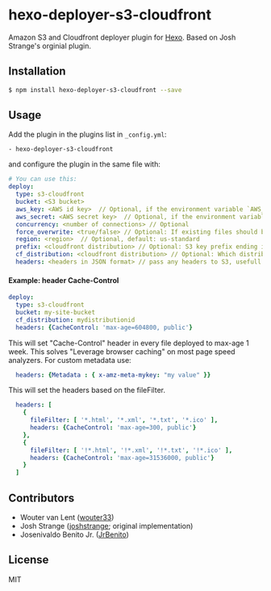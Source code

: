# hexo-deployer-s3-cloudfront

Amazon S3 and Cloudfront deployer plugin for [Hexo](http://hexo.io/). Based on Josh Strange's orginial plugin.

## Installation

``` bash
$ npm install hexo-deployer-s3-cloudfront --save
```

## Usage

Add the plugin in the plugins list in `_config.yml`:

```plugins:
- hexo-deployer-s3-cloudfront
```

and configure the plugin in the same file with:

``` yaml
# You can use this:
deploy:
  type: s3-cloudfront
  bucket: <S3 bucket>
  aws_key: <AWS id key>  // Optional, if the environment variable `AWS_KEY` is set
  aws_secret: <AWS secret key>  // Optional, if the environment variable `AWS_SECRET` is set
  concurrency: <number of connections> // Optional
  force_overwrite: <true/false> // Optional: If existing files should be forcefully overwritten on S3. Default: true
  region: <region>  // Optional, default: us-standard
  prefix: <cloudfront distribution> // Optional: S3 key prefix ending in /
  cf_distribution: <cloudfront distribution> // Optional: Which distribution should be invalidated?
  headers: <headers in JSON format> // pass any headers to S3, usefull for metadata cache setting of Hexo assets
```
#### Example: header Cache-Control

``` yaml
deploy:
  type: s3-cloudfront
  bucket: my-site-bucket
  cf_distribution: mydistributionid
  headers: {CacheControl: 'max-age=604800, public'}
```

This will set "Cache-Control" header in every file deployed to max-age 1 week. This solves "Leverage browser caching" on most page speed analyzers. For custom metadata use:

``` yaml
  headers: {Metadata : { x-amz-meta-mykey: "my value" }}
```

This will set the headers based on the fileFilter.
``` yaml
  headers: [
    {
      fileFilter: [ '*.html', '*.xml', '*.txt', '*.ico' ],
      headers: {CacheControl: 'max-age=300, public'}
    },
    {
      fileFilter: [ '!*.html', '!*.xml', '!*.txt', '!*.ico' ],
      headers: {CacheControl: 'max-age=31536000, public'}
    }
  ]
```

## Contributors

- Wouter van Lent ([wouter33](https://github.com/wouter33))
- Josh Strange ([joshstrange](https://github.com/joshstrange); original implementation)
- Josenivaldo Benito Jr. ([JrBenito](https://github.com/jrbenito))

## License

MIT
